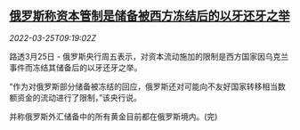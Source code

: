 <!--1648200663000-->
[俄罗斯称资本管制是储备被西方冻结后的以牙还牙之举](https://cn.reuters.com/article/ru-capital-control-0325-idCNKCS2LM0UF)
------

<div><i>2022-03-25T09:19:02Z</i></div><p>路透3月25日 - 俄罗斯央行周五表示，对资本流动施加的限制是西方国家因乌克兰事件而冻结其储备后的以牙还牙之举。</p><p>“作为对俄罗斯部分储备被冻结的回应，俄罗斯还对可能向不友好国家转移相当数额资金的流动进行了限制，”该央行说。</p><p>并称俄罗斯外汇储备中的所有黄金目前都在俄罗斯境内。(完)</p>
